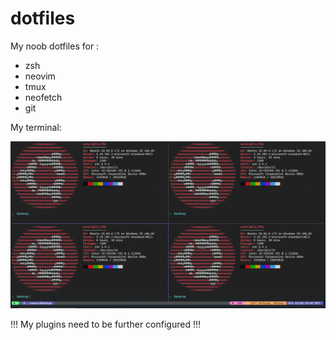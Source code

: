 # dotfiles

My noob dotfiles for :

- zsh
- neovim
- tmux
- neofetch
- git

My terminal:

![terminal](https://github.com/nefelitav/dotfiles/blob/main/images/terminal.PNG?raw=true)


!!! My plugins need to be further configured !!!
